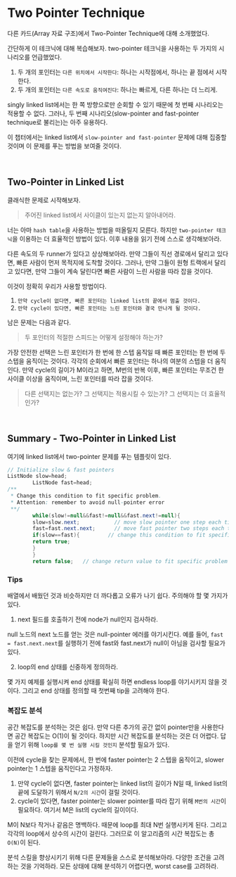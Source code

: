 # Two Pointer Technique

다른 카드(Array 자료 구조)에서 Two-Pointer Technique에 대해 소개했었다.

간단하게 이 테크닉에 대해 복습해보자. two-pointer 테크닉을 사용하는 두 가지의 시나리오를 언급했었다.

1. 두 개의 포인터는 `다른 위치에서 시작한다`: 하나는 시작점에서, 하나는 끝 점에서 시작한다.
2. 두 개의 포인터는 `다른 속도로 움직여진다`: 하나는 빠르게, 다른 하나는 더 느리게.

singly linked list에서는 한 쪽 방향으로만 순회할 수 있기 때문에 첫 번째 시나리오는 적용할 수 없다. 그러나, 두 번째 시나리오(slow-pointer and fast-pointer
technique로 불리는)는 아주 유용하다.

이 챕터에서는 linked list에서 `slow-pointer and fast-pointer` 문제에 대해 집중할 것이며 이 문제를 푸는 방법을 보여줄 것이다.

<br>

## Two-Pointer in Linked List

클래식한 문제로 시작해보자.

> 주어진 linked list에서 사이클이 있는지 없는지 알아내어라.

너는 아마 `hash table`을 사용하는 방법을 떠올릴지 모른다. 하지만 `two-pointer 테크닉`을 이용하는 더 효율적인 방법이 있다. 이후 내용을 읽기 전에 스스로 생각해보아라.

다른 속도의 두 runner가 있다고 상상해보아라. 만약 그들이 직선 경로에서 달리고 있다면, 빠른 사람이 먼저 목적지에 도착할 것이다. 그러나, 만약 그들이 원형 트랙에서 달리고 있다면, 만약 그들이 계속 달린다면
빠른 사람이 느린 사람을 따라 잡을 것이다.

이것이 정확히 우리가 사용할 방법이다.

1. `만약 cycle이 없다면, 빠른 포인터는 linked list의 끝에서 멈출 것이다.`
2. `만약 cycle이 있다면, 빠른 포인터는 느린 포인터와 결국 만나게 될 것이다.`

남은 문제는 다음과 같다.

> 두 포인터의 적절한 스피드는 어떻게 설정해야 하는가?

가장 안전한 선택은 느린 포인터가 한 번에 한 스텝 움직일 때 빠른 포인터는 한 번에 두 스텝을 움직이는 것이다. 각각의 순회에서 빠른 포인터는 하나의 여분의 스텝을 더 움직인다. 만약 cycle의 길이가 M이라고
하면, M번의 반복 이후, 빠른 포인터는 무조건 한 사이클 이상을 움직이며, 느린 포인터를 따라 잡을 것이다.

> 다른 선택지는 없는가? 그 선택지는 적용시킬 수 있는가? 그 선택지는 더 효율적인가?

<br>

## Summary - Two-Pointer in Linked List

여기에 linked list에서 two-pointer 문제를 푸는 템플릿이 있다.

```java
// Initialize slow & fast pointers
ListNode slow=head;
        ListNode fast=head;
/**
 * Change this condition to fit specific problem.
 * Attention: remember to avoid null-pointer error
 **/
        while(slow!=null&&fast!=null&&fast.next!=null){
        slow=slow.next;           // move slow pointer one step each time
        fast=fast.next.next;      // move fast pointer two steps each time
        if(slow==fast){         // change this condition to fit specific problem
        return true;
        }
        }
        return false;   // change return value to fit specific problem
```

### Tips

배열에서 배웠던 것과 비슷하지만 더 까다롭고 오류가 나기 쉽다. 주의해야 할 몇 가지가 있다.

1. next 필드를 호출하기 전에 node가 null인지 검사하라.

null 노드의 next 노드를 얻는 것은 null-pointer 에러를 야기시킨다. 예를 들어, `fast = fast.next.next`를 실행하기 전에 fast와 fast.next가 null이 아님을 검사할
필요가 있다.

2. loop의 end 상태를 신중하게 정의하라.

몇 가지 예제를 실행시켜 end 상태를 확실히 하면 endless loop를 야기시키지 않을 것이다. 그리고 end 상태를 정의할 때 첫번째 tip을 고려해야 한다.

### 복잡도 분석

공간 복잡도를 분석하는 것은 쉽다. 만약 다른 추가의 공간 없이 pointer만을 사용한다면 공간 복잡도는 O(1)이 될 것이다. 하지만 시간 복잡도를 분석하는 것은 더 어렵다. 답을 얻기
위해 `loop를 몇 번 실행 시킬 것인지` 분석할 필요가 있다.

이전에 cycle을 찾는 문제에서, 한 번에 faster pointer는 2 스텝을 움직이고, slower pointer는 1 스텝을 움직인다고 가정하자.

1. 만약 cycle이 없다면, faster pointer는 linked list의 길이가 N일 때, linked list의 끝에 도달하기 위해서 `N/2의 시간`이 걸릴 것이다.
2. cycle이 있다면, faster pointer는 slower pointer를 따라 잡기 위해 `M번의 시간`이 필요하다. 여기서 M은 list의 cycle의 길이이다.

M이 N보다 작거나 같음은 명백하다. 때문에 loop를 최대 N번 실행시키게 된다. 그리고 각각의 loop에서 상수의 시간이 걸린다. 그러므로 이 알고리즘의 시간 복잡도는 총 `O(N)`이 된다.

분석 스킬을 향상시키기 위해 다른 문제들을 스스로 분석해보아라. 다양한 조건을 고려하는 것을 기억하라. 모든 상태에 대해 분석하기 어렵다면, worst case를 고려하라.